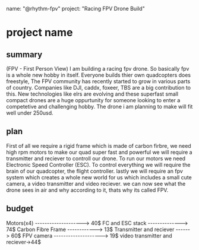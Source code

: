 name: "@rhythm-fpv"
project: "Racing FPV Drone Build"


# project name
## summary
(FPV - First Person View)
I am building a racing fpv drone. So basically fpv is a whole new hobby in itself. Everyone builds thier own quadcopters
does freestyle, The FPV community has recently started to grow in various parts of country.
Companies like DJI, caddx, foxeer, TBS are a big contribution to this. New technologies like elrs are evolving and these superfast
small compact drones are a huge oppurtunity for someone looking to enter a competetive and challenging hobby.
The drone i am planning to make will fit well under 250usd.

## plan
First of all we require a rigid frame which is made of carbon firbre, we need high rpm motors to make our quad super fast and powerful
we will require a transmitter and reciever to controll our drone. To run our motors we need Electronic Speed Controller (ESC). To control everything
we will require the brain of our quadcopter, the flight controller. lastly we will require an fpv system which creates a whole new world for us 
which includes a small cute camera, a video transmitter and video reciever. we can now see what the drone sees in air and why according to it, thats why
its called FPV.

## budget

Motors(x4) --------------------> 40$
FC and ESC stack --------------> 74$
Carbon Fibre Frame ------------> 13$
Transmitter and reciever ------> 60$
FPV camera --------------------> 19$
video transmitter and reciever->44$